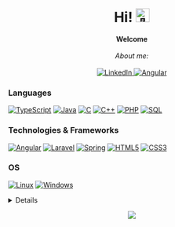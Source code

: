 <h1 align="center">Hi! <img src="https://github-production-user-asset-6210df.s3.amazonaws.com/24524555/238178097-766d336d-b87d-44ba-807c-c51de2bc6b4d.gif" width="28px" alt="👋"></h1>

<p align="center">
    <b>Welcome</b><br><br>
    <i>
        About me:<br>
    </i><br>
    <a href="https://www.linkedin.com/in/matias-fernandez-40448a11a/">
        <img src="https://img.shields.io/badge/linkedin-%230077B5.svg?style=for-the-badge&logo=linkedin&logoColor=white" alt="LinkedIn">
    </a>
    <a href="https://porfolio-matias-fernandez.web.app/portfolio">
        <img src="https://img.shields.io/badge/angular-%23DD0031.svg?style=for-the-badge&logo=angular&logoColor=white" alt="Angular">
    </a>
</p>

### Languages
[![TypeScript](https://img.shields.io/badge/typescript-%23007ACC.svg?style=for-the-badge&logo=typescript&logoColor=white)](https://github.com/Matias198)
[![Java](https://img.shields.io/badge/java-%23ED8B00.svg?style=for-the-badge&logo=openjdk&logoColor=white)](https://github.com/Matias198)
[![C](https://img.shields.io/badge/c-%2300599C.svg?style=for-the-badge&logo=c&logoColor=white)](https://github.com/Matias198)
[![C++](https://img.shields.io/badge/c++-%2300599C.svg?style=for-the-badge&logo=c%2B%2B&logoColor=white)](https://github.com/Matias198)
[![PHP](https://img.shields.io/badge/php-%23777BB4.svg?style=for-the-badge&logo=php&logoColor=white)](https://github.com/Matias198)
[![SQL](https://img.shields.io/badge/mysql-%2300f.svg?style=for-the-badge&logo=mysql&logoColor=white)](https://github.com/Matias198)

### Technologies & Frameworks
[![Angular](https://img.shields.io/badge/angular-%23DD0031.svg?style=for-the-badge&logo=angular&logoColor=white)](https://github.com/Matias198)
[![Laravel](https://img.shields.io/badge/laravel-%23FF2D20.svg?style=for-the-badge&logo=laravel&logoColor=white)](https://github.com/Matias198)
[![Spring](https://img.shields.io/badge/spring-%236DB33F.svg?style=for-the-badge&logo=spring&logoColor=white)](https://hub.docker.com/u/Matias198)
[![HTML5](https://img.shields.io/badge/html5-%23E34F26.svg?style=for-the-badge&logo=html5&logoColor=white)](https://hub.docker.com/u/Matias198)
[![CSS3](https://img.shields.io/badge/css3-%231572B6.svg?style=for-the-badge&logo=css3&logoColor=white)](https://hub.docker.com/u/Matias198)

### OS
[![Linux](https://img.shields.io/badge/Linux-FCC624?style=for-the-badge&logo=linux&logoColor=black)](https://github.com/Matias198)
[![Windows](https://img.shields.io/badge/Windows-0078D6?style=for-the-badge&logo=windows&logoColor=white)](https://github.com/Matias198)

<details>
<p align="center">
  <a href="https://github.com/Matias198">
    <img src="http://github-profile-summary-cards.vercel.app/api/cards/profile-details?username=Matias198&theme=transparent" />
  </a>
  <a href="https://github.com/Matias198">
    <img src="https://github-readme-streak-stats.herokuapp.com/?user=Matias198&hide_border=true&card_width=338&theme=transparent" />
  </a>
  <a href="https://github.com/Matias198">
    <img src="http://github-profile-summary-cards.vercel.app/api/cards/stats?username=Matias198&theme=transparent" />
  </a>
  <a href="https://github.com/Matias198">
    <img src="https://github-readme-stats.vercel.app/api/top-langs/?username=Matias198&langs_count=10&exclude_repo=&hide=jupyter%20notebook,vim%20script,cmake,makefile,batchfile,emacs%20lisp,css,html&layout=default&card_width=699&hide_border=true&theme=transparent" />
  </a>
</p>
</details>

<p align="center">
  <a href="https://github.com/Matias198">
    <img src="https://komarev.com/ghpvc/?username=Matias198&color=blueviolet&style=flat" />
  </a>
</p>

<!--
**Matias198/Matias198** is a ✨ _special_ ✨ repository because its `README.md` (this file) appears on your GitHub profile.

Here are some ideas to get you started:

- 🔭 I’m currently working on ...
- 🌱 I’m currently learning ...
- 👯 I’m looking to collaborate on ...
- 🤔 I’m looking for help with ...
- 💬 Ask me about ...
- 📫 How to reach me: ...
- 😄 Pronouns: ...
- ⚡ Fun fact: ...
-->
